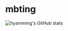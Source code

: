 # mbting
![hyamming's GitHub stats](https://github-readme-stats.vercel.app/api?username=say1890&show_icons=true&theme=radical)
